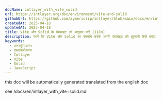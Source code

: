 ```yaml
---
docName: intlayer_with_vite_solid
url: https://intlayer.org/doc/environment/vite-and-solid
githubUrl: https://github.com/aymericzip/intlayer/blob/main/docs/en/intlayer_with_vite+solid.md
createdAt: 2025-04-18
updatedAt: 2025-04-18
title: Vite और Solid के वेबसाइट को अनुवाद करें (i18n)
description: जानें कि Vite और Solid का उपयोग करके अपनी वेबसाइट को बहुभाषी कैसे बनाएं। इसे अंतर्राष्ट्रीय (i18n) और अनुवादित करने के लिए प्रलेखन का पालन करें।
keywords:
  - अंतर्राष्ट्रीयकरण
  - दस्तावेज़ीकरण
  - Intlayer
  - Vite
  - Solid
  - JavaScript
---
```


this doc will be automatically generated translated from the english doc

see /docs/en/intlayer_with_vite+solid.md
